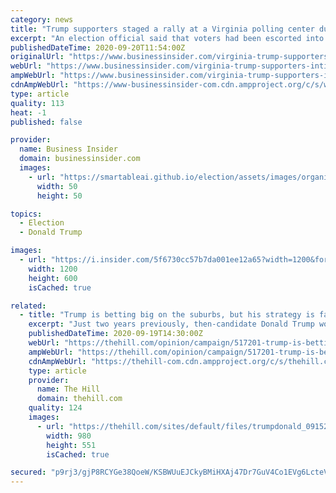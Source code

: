 ```yaml
---
category: news
title: "Trump supporters staged a rally at a Virginia polling center during early voting, intimidating voters, election officials say"
excerpt: "An election official said that voters had been escorted into the polling center because they felt intimidated by protesters, who had gathered outside."
publishedDateTime: 2020-09-20T11:54:00Z
originalUrl: "https://www.businessinsider.com/virginia-trump-supporters-intimidated-voters-disrupt-early-voting-2020-9"
webUrl: "https://www.businessinsider.com/virginia-trump-supporters-intimidated-voters-disrupt-early-voting-2020-9"
ampWebUrl: "https://www.businessinsider.com/virginia-trump-supporters-intimidated-voters-disrupt-early-voting-2020-9?amp"
cdnAmpWebUrl: "https://www-businessinsider-com.cdn.ampproject.org/c/s/www.businessinsider.com/virginia-trump-supporters-intimidated-voters-disrupt-early-voting-2020-9?amp"
type: article
quality: 113
heat: -1
published: false

provider:
  name: Business Insider
  domain: businessinsider.com
  images:
    - url: "https://smartableai.github.io/election/assets/images/organizations/businessinsider.com-50x50.jpg"
      width: 50
      height: 50

topics:
  - Election
  - Donald Trump

images:
  - url: "https://i.insider.com/5f6730cc57b7da001ee12a65?width=1200&format=jpeg"
    width: 1200
    height: 600
    isCached: true

related:
  - title: "Trump is betting big on the suburbs, but his strategy is failing 'bigly'"
    excerpt: "Just two years previously, then-candidate Donald Trump won the overall suburban vote by five percentage points according to exit polling. That margin fueled his razor-thin wins in the key “Blue Wall” states of Michigan,"
    publishedDateTime: 2020-09-19T14:30:00Z
    webUrl: "https://thehill.com/opinion/campaign/517201-trump-is-betting-big-on-the-suburbs-but-his-strategy-is-failing-bigly"
    ampWebUrl: "https://thehill.com/opinion/campaign/517201-trump-is-betting-big-on-the-suburbs-but-his-strategy-is-failing-bigly?amp"
    cdnAmpWebUrl: "https://thehill-com.cdn.ampproject.org/c/s/thehill.com/opinion/campaign/517201-trump-is-betting-big-on-the-suburbs-but-his-strategy-is-failing-bigly?amp"
    type: article
    provider:
      name: The Hill
      domain: thehill.com
    quality: 124
    images:
      - url: "https://thehill.com/sites/default/files/trumpdonald_09152020getty.jpg"
        width: 980
        height: 551
        isCached: true

secured: "p9rj3/gjP8RCYGe38QoeW/KSBWUuEJCkyBMiHXAj47Dr7GuV4Co1EVg6LcteVAHFbpifKPUXonBRCxHGKrg6zzRdiaj3sF+7dsEmFpHRkYj8DmUfZAjgEyIMb+v7UYhybNN1H9w2DPNUH9CvI/8b512MqMWqk7QUzkk9B7l9ExHTfte24T/ysA0U4sVgJ6ussT/GvlMAkbMX7bUmaUeM+JW4XNNOD+LbcyopM4zO/Cwt7xcqjc/7KohO8GAr7KN+86Y7tI1XdwsZKpnk3zhVP+ypm2H2uHy5RdDhJJQnkbmDSqBeKBiSgSkzjrSHAVceoGiTQVUKeRV5JIF52BNw1JkR+bIY/eXPjkrLM7NtwkQ=;yZGhSRUDAI+ywVw77CS+Hw=="
---
```


